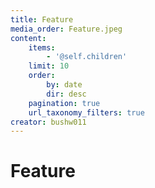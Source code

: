 ```yaml
---
title: Feature
media_order: Feature.jpeg
content:
    items:
        - '@self.children'
    limit: 10
    order:
        by: date
        dir: desc
    pagination: true
    url_taxonomy_filters: true
creator: bushw011
---
```


# Feature